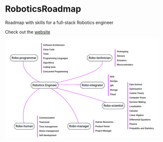 # RoboticsRoadmap
Roadmap with skills for a full-stack Robotics engineer

Check out the [website](https://sarrasor.github.io/RoboticsRoadmap/)

![Roadmap](./images/map.png)
